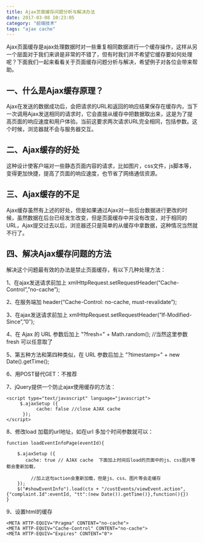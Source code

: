 ```yaml
---
title: Ajax页面缓存问题分析与解决办法
date: 2017-03-08 10:23:05
category: "前端技术"
tags: "ajax cache"
---
```

Ajax页面缓存是ajax处理数据时对一些重复相同数据进行一个缓存操作，这样从另一个层面对于我们来讲是非常的不错了，但有时我们并不希望它缓存要如何处理呢？下面我们一起来看看关于页面缓存问题分析与解决，希望例子对各位会带来帮助。


## 一、什么是Ajax缓存原理？
Ajax在发送的数据成功后，会把请求的URL和返回的响应结果保存在缓存内，当下一次调用Ajax发送相同的请求时，它会直接从缓存中把数据取出来，这是为了提高页面的响应速度和用户体验。当前这要求两次请求URL完全相同，包括参数。这个时候，浏览器就不会与服务器交互。

## 二、Ajax缓存的好处

这种设计使客户端对一些静态页面内容的请求，比如图片，css文件，js脚本等，变得更加快捷，提高了页面的响应速度，也节省了网络通信资源。


## 三、Ajax缓存的不足

Ajax缓存虽然有上述的好处，但是如果通过Ajax对一些后台数据进行更改的时候，虽然数据在后台已经发生改变，但是页面缓存中并没有改变，对于相同的URL，Ajax提交过去以后，浏览器还只是简单的从缓存中拿数据，这种情况当然就不行了。

## 四、解决Ajax缓存问题的方法

解决这个问题最有效的办法是禁止页面缓存，有以下几种处理方法：

1、在ajax发送请求前加上 xmlHttpRequest.setRequestHeader(“Cache-Control”,”no-cache”);

2、在服务端加 header(“Cache-Control: no-cache, must-revalidate”);

3、在ajax发送请求前加上 xmlHttpRequest.setRequestHeader(“If-Modified-Since”,”0″);

4、在 Ajax 的 URL 参数后加上 "?fresh=" + Math.random(); //当然这里参数 fresh 可以任意取了

5、第五种方法和第四种类似，在 URL 参数后加上 "?timestamp=" + new Date().getTime();

6、用POST替代GET：不推荐

7、jQuery提供一个防止ajax使用缓存的方法：
```
<script type="text/javascript" language="javascript"> 
     $.ajaxSetup ({ 
           cache: false //close AJAX cache 
      }); 
</script>
```
8、修改load 加载的url地址，如在url 多加个时间参数就可以：
```
function loadEventInfoPage(eventId){

    $.ajaxSetup ({ 
       cache: true // AJAX cache  下面加上时间后load的页面中的js、css图片等都会重新加载，   

         //加上这句action会重新加载，但是js、css、图片等会走缓存 
    }); 
    $("#showEventInfo").load(ctx + "/custEvents/viewEvent.action",  {"complaint.Id":eventId, "tt":(new Date()).getTime()},function(){}) 
}
```

9、设置html的缓存
```
<META HTTP-EQUIV="Pragma" CONTENT="no-cache">    
<META HTTP-EQUIV="Cache-Control" CONTENT="no-cache">    
<META HTTP-EQUIV="Expires" CONTENT="0">
```